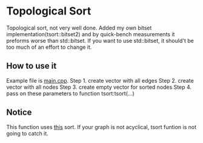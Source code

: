 # Topological Sort

Topological sort, not very well done. Added my own bitset implementation(tsort::bitset2) and by quick-bench measurements it preforms worse than std::bitset. If you want to use std::bitset, it should't be too much of an effort to change it.

## How to use it

Example file is [main.cpp](main.cpp). 
Step 1. create vector with all edges
Step 2. create vector with all nodes
Step 3. create empty vector for sorted nodes
Step 4. pass on these parameters to function tsort:tsort(...)

## Notice

This function uses [this](https://en.wikipedia.org/wiki/Topological_sorting#Kahn.27s_algorithm) sort. If your graph is not acyclical, tsort funtion is not going to catch it.
